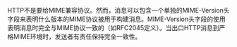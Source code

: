 HTTP不是要给MIME兼容协议。然而，消息可以包含一个单独的MIME-Version头字段来表明什么版本的MIME协议被用于构建消息。MIME-Version头字段的使用表明消息时完全与MIME协议一致的（如RFC2045定义）。当出口HTTP消息到严格MIME环境时，发送者有责任保持完全一致性。